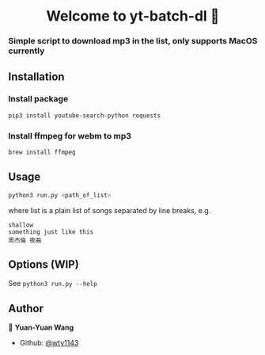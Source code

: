 <h1 align="center">Welcome to yt-batch-dl 👋</h1>
<p>
</p>

### Simple script to download mp3 in the list, only supports MacOS currently


## Installation

### Install package
```sh
pip3 install youtube-search-python requests
```

### Install ffmpeg for webm to mp3
```sh
brew install ffmpeg
```

## Usage

```sh
python3 run.py <path_of_list>
```

where list is a plain list of songs separated by line breaks, e.g.
```
shallow
something just like this
周杰倫 夜曲
```

## Options (WIP)
See ```python3 run.py --help```

## Author

👤 **Yuan-Yuan Wang**

* Github: [@wty1143](https://github.com/wty1143)
